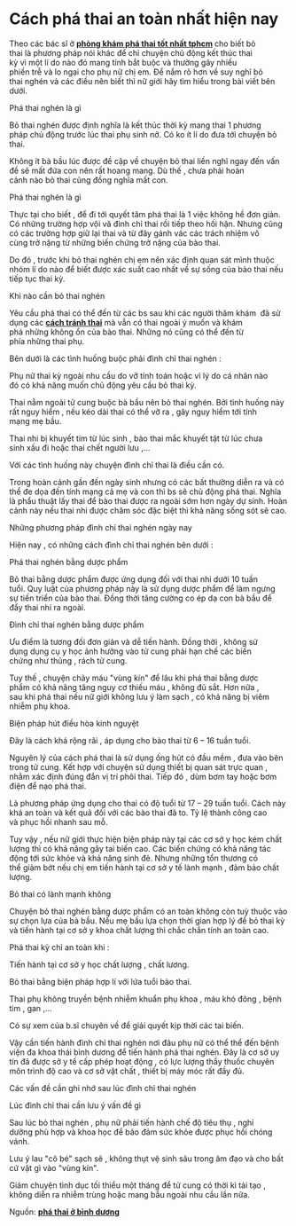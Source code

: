 # Cách phá thai an toàn nhất hiện nay
<p>Theo các bác sĩ ở <strong><a href="http://phongkhamphathaihcm.com">phòng khám phá thai tốt nhất tphcm</a>&nbsp;</strong>cho biết bỏ thai&nbsp;là&nbsp;phương pháp&nbsp;nói khác để chỉ&nbsp;chuyện&nbsp;chủ động kết thúc&nbsp;thai kỳ&nbsp;vì&nbsp;một&nbsp;lí do&nbsp;nào đó mang tính bắt buộc và thường gây nhiều phiền&nbsp;trễ&nbsp;và&nbsp;lo ngại&nbsp;cho&nbsp;phụ nữ&nbsp;chị em. Để&nbsp;nắm rõ&nbsp;hơn về&nbsp;suy nghĩ&nbsp;bỏ thai&nbsp;nghén và&nbsp;các&nbsp;điều&nbsp;nên&nbsp;biết thì&nbsp;nữ giới&nbsp;hãy&nbsp;tìm hiểu&nbsp;trong bài viết&nbsp;bên dưới.</p>

<p>Phá thai&nbsp;nghén là gì</p>

<p>Bỏ thai&nbsp;nghén được định nghĩa là kết thúc&nbsp;thời kỳ mang thai&nbsp;1&nbsp;phương pháp&nbsp;chủ động trước&nbsp;lúc&nbsp;thai phụ&nbsp;sinh nở. Có&nbsp;ko ít&nbsp;lí do&nbsp;đưa&nbsp;tới&nbsp;chuyện&nbsp;bỏ thai.</p>

<p>Không ít&nbsp;bà bầu&nbsp;lúc&nbsp;được&nbsp;đề cập&nbsp;về&nbsp;chuyện&nbsp;bỏ thai&nbsp;liền nghĩ ngay&nbsp;đến&nbsp;vấn đề&nbsp;sẽ mất đứa con&nbsp;nên&nbsp;rất&nbsp;hoang mang.&nbsp;Dù thế&nbsp;,&nbsp;chưa phải&nbsp;hoàn cảnh&nbsp;nào&nbsp;bỏ thai&nbsp;cũng đồng nghĩa mất con.</p>

<p>Phá thai&nbsp;nghén là gì</p>

<p>Thực tại&nbsp;cho biết&nbsp;, để đi&nbsp;tới&nbsp;quyết tâm&nbsp;phá thai&nbsp;là&nbsp;1&nbsp;việc&nbsp;không hề&nbsp;đơn giản. Có&nbsp;những&nbsp;trường hợp&nbsp;vội vã&nbsp;đình chỉ thai&nbsp;rồi&nbsp;tiếp theo&nbsp;hối hận. Nhưng&nbsp;cũng có&nbsp;các&nbsp;trường hợp&nbsp;giữ lại thai và&nbsp;từ đây&nbsp;gánh vác&nbsp;các&nbsp;trách nhiệm&nbsp;vô cùng&nbsp;trở nặng&nbsp;từ&nbsp;những&nbsp;biến chứng&nbsp;trở nặng&nbsp;của&nbsp;bào thai.</p>

<p>Do đó&nbsp;, trước&nbsp;khi&nbsp;bỏ thai&nbsp;nghén&nbsp;chị em&nbsp;nên&nbsp;xác định&nbsp;quan sát&nbsp;mình thuộc nhóm&nbsp;lí do&nbsp;nào để biết được xác suất cao nhất về sự sống của&nbsp;bào thai&nbsp;nếu tiếp tục&nbsp;thai kỳ.</p>

<p>Khi&nbsp;nào&nbsp;cần&nbsp;bỏ thai&nbsp;nghén</p>

<p>Yêu cầu&nbsp;phá thai&nbsp;có thể&nbsp;đến&nbsp;từ&nbsp;các&nbsp;bs sau khi các&nbsp;người&nbsp;thăm khám &nbsp;đã sử dụng các <strong><a href="http://phongkhamphathaihcm.com/nhung-cach-tranh-thai-hieu-qua-nhat-chi-em-nen-bo-tui-47.html">cách tránh thai</a></strong>&nbsp;mà vẫn có thai ngoài ý muốn&nbsp;và&nbsp;khám phá&nbsp;những&nbsp;không ổn&nbsp;của&nbsp;bào thai.&nbsp;Những&nbsp;nó cũng&nbsp;có thể&nbsp;đến&nbsp;từ phía&nbsp;những&nbsp;thai phụ.</p>

<p>Bên dưới&nbsp;là&nbsp;các&nbsp;tình huống&nbsp;buộc&nbsp;phải&nbsp;đình chỉ thai&nbsp;nghén :</p>

<p>Phụ nữ&nbsp;thai kỳ&nbsp;ngoài&nbsp;nhu cầu&nbsp;do vỡ&nbsp;tính toán&nbsp;hoặc vì&nbsp;lý do&nbsp;cá nhân nào đó&nbsp;có khả năng&nbsp;muốn chủ động yêu cầu&nbsp;bỏ thai&nbsp;kỳ.</p>

<p>Thai nằm ngoài&nbsp;tử cung&nbsp;buộc&nbsp;bà bầu&nbsp;nên&nbsp;bỏ thai&nbsp;nghén. Bởi&nbsp;tình huống&nbsp;này rất&nbsp;nguy hiểm&nbsp;, nếu&nbsp;kéo dài&nbsp;thai&nbsp;có thể&nbsp;vỡ ra , gây&nbsp;nguy hiểm&nbsp;tới&nbsp;tính mạng&nbsp;mẹ bầu.</p>

<p>Thai nhi&nbsp;bị khuyết tim&nbsp;từ lúc sinh&nbsp;,&nbsp;bào thai&nbsp;mắc&nbsp;khuyết tật&nbsp;từ lúc chưa sinh&nbsp;xấu đi&nbsp;hoặc thai&nbsp;chết người&nbsp;lưu ,&hellip;</p>

<p>Với&nbsp;các&nbsp;tình huống&nbsp;này&nbsp;chuyện&nbsp;đình chỉ thai&nbsp;là&nbsp;điều&nbsp;cần có.</p>

<p>Trong&nbsp;hoàn cảnh&nbsp;gần&nbsp;đến&nbsp;ngày sinh nhưng có&nbsp;các&nbsp;bất thường&nbsp;diễn ra&nbsp;và&nbsp;có thể&nbsp;đe dọa&nbsp;đến&nbsp;tính mạng cả mẹ và con thì&nbsp;bs&nbsp;sẽ chủ động&nbsp;phá thai. Nghĩa là&nbsp;phẩu thuật&nbsp;lấy thai để&nbsp;bào thai&nbsp;được ra ngoài sớm hơn ngày dự sinh.&nbsp;Hoàn cảnh&nbsp;này nếu&nbsp;thai nhi&nbsp;được&nbsp;chăm sóc&nbsp;đặc biệt&nbsp;thì&nbsp;khả năng&nbsp;sống sót sẽ cao.</p>

<p>Những&nbsp;phương pháp&nbsp;đình chỉ thai&nbsp;nghén&nbsp;ngày nay</p>

<p>Hiện nay&nbsp;, có&nbsp;những&nbsp;cách&nbsp;đình chỉ thai&nbsp;nghén&nbsp;bên dưới&nbsp;:</p>

<p>Phá thai&nbsp;nghén bằng&nbsp;dược phẩm</p>

<p>Bỏ thai&nbsp;bằng&nbsp;dược phẩm&nbsp;được&nbsp;ứng dụng&nbsp;đối với&nbsp;thai nhi&nbsp;dưới&nbsp;10&nbsp;tuần tuổi.&nbsp;Quy luật&nbsp;của&nbsp;phương pháp&nbsp;này là&nbsp;sử dụng&nbsp;dược phẩm&nbsp;để làm ngưng sự&nbsp;tiến triển&nbsp;của&nbsp;bào thai. Đồng thời&nbsp;tăng cường&nbsp;co ép&nbsp;dạ con&nbsp;bà bầu&nbsp;để đẩy&nbsp;thai nhi&nbsp;ra ngoài.</p>

<p>Đình chỉ thai&nbsp;nghén bằng&nbsp;dược phẩm</p>

<p>Ưu điểm&nbsp;là tương đối&nbsp;đơn giản&nbsp;và dễ&nbsp;tiến hành. Đồng thời , không&nbsp;sử dụng&nbsp;dụng cụ&nbsp;y học&nbsp;ảnh hưởng&nbsp;vào&nbsp;tử cung&nbsp;phải&nbsp;hạn chế&nbsp;các&nbsp;biến chứng&nbsp;như thủng , rách&nbsp;tử cung.</p>

<p>Tuy thế&nbsp;,&nbsp;chuyện&nbsp;chảy máu&nbsp;&quot;vùng kín&quot;&nbsp;để lâu&nbsp;khi&nbsp;phá thai&nbsp;bằng&nbsp;dược phẩm&nbsp;có khả năng&nbsp;tăng&nbsp;nguy cơ&nbsp;thiếu&nbsp;máu ,&nbsp;không đủ&nbsp;sắt.&nbsp;Hơn nữa&nbsp;, sau&nbsp;khi&nbsp;phá thai&nbsp;nếu&nbsp;nữ giới&nbsp;không&nbsp;lưu ý&nbsp;làm sạch&nbsp;,&nbsp;có khả năng&nbsp;bị&nbsp;viêm nhiễm&nbsp;phụ khoa.</p>

<p>Biện pháp&nbsp;hút điều hòa kinh nguyệt</p>

<p>Đây là&nbsp;cách&nbsp;khá&nbsp;rộng rãi&nbsp;,&nbsp;áp dụng&nbsp;cho&nbsp;bào thai&nbsp;từ&nbsp;6&nbsp;&ndash;&nbsp;16&nbsp;tuần tuổi.</p>

<p>Nguyên lý của&nbsp;cách&nbsp;phá thai&nbsp;là&nbsp;sử dụng&nbsp;ống hút có đầu mềm , đưa vào bên trong&nbsp;tử cung.&nbsp;Kết hợp&nbsp;với&nbsp;chuyện&nbsp;sử dụng&nbsp;thiết bị&nbsp;quan sát&nbsp;trực quan , nhằm&nbsp;xác định&nbsp;đúng đắn&nbsp;vị trí&nbsp;phôi thai.&nbsp;Tiếp đó&nbsp;, dùm bơm tay hoặc bơm điện để&nbsp;nạo phá thai.</p>

<p>Là&nbsp;phương pháp&nbsp;ứng dụng&nbsp;cho thai có&nbsp;độ tuổi&nbsp;từ&nbsp;17&nbsp;&ndash;&nbsp;29&nbsp;tuần tuổi.&nbsp;Cách&nbsp;này khá&nbsp;an toàn&nbsp;và&nbsp;kết quả&nbsp;đối với&nbsp;các&nbsp;bào thai&nbsp;đã&nbsp;to.&nbsp;Tỷ lệ&nbsp;thành công cao và&nbsp;phục hồi&nbsp;nhanh sau&nbsp;mỗ.</p>

<p>Tuy vậy&nbsp;, nếu&nbsp;nữ giới&nbsp;thực hiện&nbsp;biện pháp&nbsp;này tại&nbsp;các&nbsp;cơ sở&nbsp;y học&nbsp;kém chất lượng&nbsp;thì có&nbsp;khả năng&nbsp;gây&nbsp;tai biến&nbsp;cao.&nbsp;Các&nbsp;biến chứng&nbsp;có khả năng&nbsp;tác động&nbsp;tới&nbsp;sức khỏe&nbsp;và&nbsp;khả năng&nbsp;sinh đẻ. Nhưng&nbsp;những&nbsp;tổn thương&nbsp;có thể&nbsp;giảm bớt&nbsp;nếu&nbsp;chị em&nbsp;tiến hành&nbsp;tại cơ sở&nbsp;y tế&nbsp;lành mạnh&nbsp;,&nbsp;đảm bảo&nbsp;chất lượng.</p>

<p>Bỏ thai&nbsp;có&nbsp;lành mạnh&nbsp;không</p>

<p>Chuyện&nbsp;bỏ thai&nbsp;nghén bằng&nbsp;dược phẩm&nbsp;có&nbsp;an toàn&nbsp;không còn&nbsp;tuỳ thuộc&nbsp;vào sự&nbsp;chọn lựa&nbsp;của&nbsp;bà bầu. Nếu&nbsp;mẹ bầu&nbsp;lựa chọn&nbsp;thời gian&nbsp;hợp lý&nbsp;để&nbsp;bỏ thai&nbsp;kỳ và&nbsp;tiến hành&nbsp;tại cơ sở&nbsp;y khoa&nbsp;chất lượng&nbsp;thì&nbsp;chắc chắn&nbsp;tính&nbsp;an toàn&nbsp;cao.</p>

<p>Phá thai&nbsp;kỳ chỉ&nbsp;an toàn&nbsp;khi&nbsp;:</p>

<p>Tiến hành&nbsp;tại cơ sở&nbsp;y học&nbsp;chất lượng&nbsp;, chất lương.</p>

<p>Bỏ thai&nbsp;bằng&nbsp;biện pháp&nbsp;hợp lí&nbsp;với&nbsp;lứa tuổi&nbsp;bào thai.</p>

<p>Thai phụ&nbsp;không&nbsp;truyền bệnh&nbsp;nhiễm khuẩn&nbsp;phụ khoa ,&nbsp;máu khó đông&nbsp;, bệnh tim , gan ,&hellip;</p>

<p>Có sự&nbsp;xem&nbsp;của&nbsp;b.sĩ&nbsp;chuyên về&nbsp;để&nbsp;giải quyết&nbsp;kịp thời&nbsp;các&nbsp;tai biến.</p>

<p>Vậy&nbsp;cần&nbsp;tiến hành&nbsp;đình chỉ thai&nbsp;nghén&nbsp;nơi đâu&nbsp;phụ nữ&nbsp;có thể&nbsp;thể&nbsp;đến&nbsp;bệnh viện&nbsp;đa khoa thái bình dương để&nbsp;tiến hành&nbsp;phá thai&nbsp;nghén. Đây là cơ sở&nbsp;uy tín&nbsp;đã được sở&nbsp;y tế&nbsp;cấp phép&nbsp;hoạt động&nbsp;, có&nbsp;lực lượng&nbsp;thầy thuốc&nbsp;chuyên môn&nbsp;trình độ&nbsp;cao và cơ sở vật chất , thiết bị máy móc rất&nbsp;đầy đủ.</p>

<p>Các&nbsp;vấn đề&nbsp;cần&nbsp;ghi nhớ&nbsp;sau&nbsp;lúc&nbsp;đình chỉ thai&nbsp;nghén</p>

<p>Lúc&nbsp;đình chỉ thai&nbsp;cần&nbsp;lưu ý&nbsp;vấn đề&nbsp;gì</p>

<p>Sau&nbsp;lúc&nbsp;bỏ thai&nbsp;nghén ,&nbsp;phụ nữ&nbsp;phải&nbsp;tiến hành&nbsp;chế độ&nbsp;tiêu thụ&nbsp;,&nbsp;nghỉ dưỡng&nbsp;phù hợp&nbsp;và khoa học để&nbsp;bảo đảm&nbsp;sức khỏe&nbsp;được&nbsp;phục hồi&nbsp;chóng vánh.</p>

<p>Lưu ý&nbsp;lau&nbsp;&quot;cô bé&quot;&nbsp;sạch sẽ , không thụt&nbsp;vệ sinh&nbsp;sâu trong&nbsp;âm đạo&nbsp;và cho&nbsp;bất cứ&nbsp;vật gì vào&nbsp;&quot;vùng kín&quot;.</p>

<p>Giảm&nbsp;chuyện tình dục&nbsp;tối thiểu&nbsp;một&nbsp;tháng để&nbsp;tử cung&nbsp;có&nbsp;thời kì&nbsp;tái tạo&nbsp;, không&nbsp;diễn ra&nbsp;nhiễm trùng&nbsp;hoặc&nbsp;mang bầu&nbsp;ngoài&nbsp;nhu cầu&nbsp;lần nữa.</p>

<p>Nguồn:&nbsp;<strong><a href="http://phongkhamphathaihcm.com/dia-chi-pha-thai-an-toan-o-binh-duong-48.html">phá thai ở bình dương</a></strong></p>

